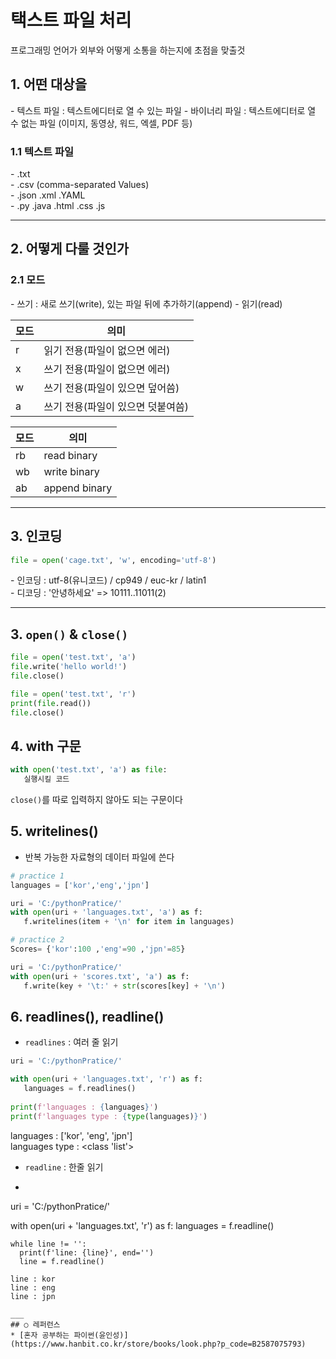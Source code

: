 택스트 파일 처리
===
프로그래밍 언어가 외부와 어떻게 소통을 하는지에 초점을 맞출것

## 1. 어떤 대상을   
\- 텍스트 파일 : 텍스트에디터로 열 수 있는 파일
\- 바이너리 파일 : 텍스트에디터로 열 수 없는 파일 (이미지, 동영상, 워드, 엑셀, PDF 등)

### 1.1 텍스트 파일
\- .txt  
\- .csv (comma-separated Values)  
\- .json .xml .YAML  
\- .py .java .html .css .js

___
## 2. 어떻게 다룰 것인가   
### 2.1 모드
\- 쓰기 : 새로 쓰기(write), 있는 파일 뒤에 추가하기(append)
\- 읽기(read)

| 모드 | 의미 |
| --- | --- |
| r | 읽기 전용(파일이 없으면 에러) |
| x | 쓰기 전용(파일이 없으면 에러) |
| w | 쓰기 전용(파일이 있으면 덮어씀) |
| a | 쓰기 전용(파일이 있으면 덧붙여씀) |

| 모드 | 의미 |
| --- | --- |
| rb | read binary |
| wb | write binary |
| ab | append binary |

___
## 3. 인코딩
```python
file = open('cage.txt', 'w', encoding='utf-8')
```
\- 인코딩 : utf-8(유니코드) / cp949 / euc-kr / latin1   
\- 디코딩 : '안녕하세요' => 10111..11011(2)  

___
## 3. `open()` & `close()`
```python
file = open('test.txt', 'a')
file.write('hello world!')
file.close()

file = open('test.txt', 'r')
print(file.read())
file.close()
```

## 4. with 구문
```python
with open('test.txt', 'a') as file:
   실행시킬 코드
```
`close()`를 따로 입력하지 않아도 되는 구문이다

## 5. writelines()
- 반복 가능한 자료형의 데이터 파일에 쓴다
```python
# practice 1
languages = ['kor','eng','jpn']

uri = 'C:/pythonPratice/'
with open(uri + 'languages.txt', 'a') as f:
   f.writelines(item + '\n' for item in languages)

# practice 2
Scores= {'kor':100 ,'eng'=90 ,'jpn'=85}

uri = 'C:/pythonPratice/'
with open(uri + 'scores.txt', 'a') as f:
   f.write(key + '\t:' + str(scores[key] + '\n')
```

## 6. readlines(), readline()
- `readlines` : 여러 줄 읽기
```python
uri = 'C:/pythonPratice/'

with open(uri + 'languages.txt', 'r') as f:
   languages = f.readlines()
   
print(f'languages : {languages}')
print(f'languages type : {type(languages)}')
```
languages : ['kor', 'eng', 'jpn']   
languages type : <class 'list'> 

- `readline` : 한줄 읽기
- ```python
uri = 'C:/pythonPratice/'

with open(uri + 'languages.txt', 'r') as f:
   languages = f.readline()
   
    while line != '':
      print(f'line: {line}', end='')
      line = f.readline()
```
line : kor   
line : eng
line : jpn   

___
## ○ 레퍼런스
* [혼자 공부하는 파이썬(윤인성)](https://www.hanbit.co.kr/store/books/look.php?p_code=B2587075793)
